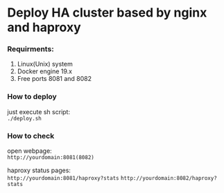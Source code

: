# Deploy HA cluster based by nginx and haproxy
### Requirments:
1. Linux(Unix) system
2. Docker engine 19.x
3. Free ports 8081 and 8082

### How to deploy
just execute sh script:  
 ```./deploy.sh```

### How to check
open webpage:  
```http://yourdomain:8081(8082)```


haproxy status pages:  
```http://yourdomain:8081/haproxy?stats```
```http://yourdomain:8082/haproxy?stats```
